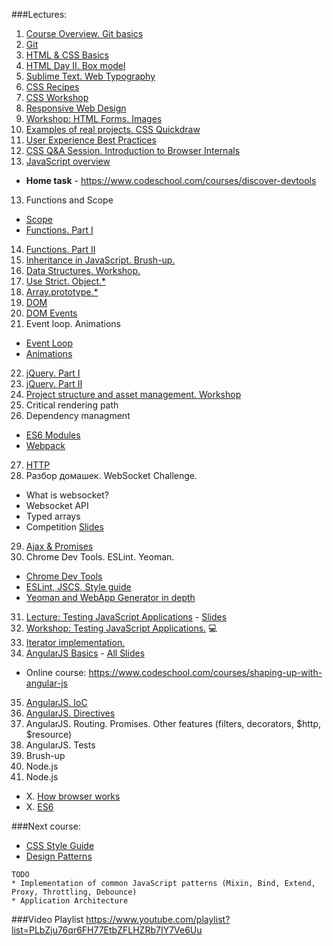 ###Lectures:

1. [Course Overview. Git basics](https://github.com/rolling-scopes/front-end-course/wiki/Lecture:-Course-Overview.-Git-basics.)
2. [Git](https://github.com/rolling-scopes/front-end-course/wiki/Lecture:-Git)
2. [HTML & CSS Basics](https://github.com/rolling-scopes/front-end-course/wiki/Lecture:-HTML-&-CSS-Basics)
3. [HTML Day II. Box model](https://github.com/rolling-scopes/front-end-course/wiki/Lecture:-HTML-Day-II.-Box-model)
4. [Sublime Text. Web Typography](https://github.com/rolling-scopes/front-end-course/wiki/Lecture:-Sublime-Text.-Web-typography)
5. [CSS Recipes](https://github.com/rolling-scopes/front-end-course/wiki/Lecture:-CSS-Recipes)
6. [CSS Workshop](https://github.com/rolling-scopes/front-end-course/wiki/Workshop:-CSS-basics-on-practice)
7. [Responsive Web Design](https://github.com/rolling-scopes/front-end-course/wiki/Lecture:-Responsive-Web-Design)
8. [Workshop: HTML Forms. Images](https://github.com/rolling-scopes/front-end-course/wiki/Workshop:-HTML-Forms.-Images)
9. [Examples of real projects. CSS Quickdraw](https://github.com/rolling-scopes/front-end-course/wiki/Lecture:-Examples-of-real-projects.-CSS-Quickdraw)
10. [User Experience Best Practices](https://github.com/rolling-scopes/front-end-course/wiki/Lecture:-User-Experience-Best-Practices)
11. [CSS Q&A Session. Introduction to Browser Internals](https://github.com/rolling-scopes/front-end-course/wiki/Lecture:-CSS-Q&A-Session.-Introduction-to-Browser-Internals)
12. [JavaScript overview](https://github.com/rolling-scopes/front-end-course/wiki/Lecture:-JavaScript-Overview)
  - __Home task__ - https://www.codeschool.com/courses/discover-devtools
13. Functions and Scope
  - [Scope](https://github.com/rolling-scopes/front-end-course/wiki/Lecture:-Scope)
  - [Functions. Part I](https://github.com/rolling-scopes/front-end-course/wiki/Lecture:-Functions-is-JavaScript)
14. [Functions. Part II](https://github.com/rolling-scopes/front-end-course/wiki/Lecture:-Functions-is-JavaScript)
15. [Inheritance in JavaScript. Brush-up.](https://github.com/rolling-scopes/front-end-course/wiki/Lecture:-Inheritance-in-JavaScript)
16. [Data Structures. Workshop.](https://github.com/rolling-scopes/front-end-course/wiki/Lecture:-Data-Structures.-Workshop.)
17. [Use Strict. Object.*](https://github.com/rolling-scopes/front-end-course/wiki/Lecture:-Use-strict.-Object.*)
18. [Array.prototype.*](https://github.com/rolling-scopes/front-end-course/wiki/Lecture:-Array.prototype.*)
19. [DOM](https://github.com/rolling-scopes/front-end-course/wiki/Lecture:-DOM.-Events.)
20. [DOM Events](https://github.com/rolling-scopes/front-end-course/wiki/Lecture:-DOM.-Events.)
21. Event loop. Animations 
  - [Event Loop](https://github.com/rolling-scopes/front-end-course/wiki/Lecture:-Event-Loop)
  - [Animations](https://github.com/rolling-scopes/front-end-course/wiki/Lecture:-Animations)
22. [jQuery. Part I](https://github.com/rolling-scopes/front-end-course/wiki/Lecture:-jQuery)
23. [jQuery. Part II](https://github.com/rolling-scopes/front-end-course/wiki/Lecture:-jQuery)
24. [Project structure and asset management. Workshop](https://github.com/rolling-scopes/front-end-course/wiki/Lecture:-Project-structure-and-asset-management)
25. Critical rendering path
26. Dependency managment
  - [ES6 Modules](https://github.com/rolling-scopes/front-end-course/wiki/Lecture:-ES6-Modules)
  - [Webpack](https://github.com/rolling-scopes/front-end-course/wiki/Lecture:-Webpack)
27. [HTTP](https://github.com/rolling-scopes/front-end-course/wiki/Lecture:-HTTP)
28. Разбор домашек. WebSocket Challenge.
  - What is websocket?
  - Websocket API
  - Typed arrays
  - Сompetition [Slides](http://rolling-scopes.github.io/slides/school/ws/WebSockets.pptx)
29. [Ajax & Promises](https://github.com/rolling-scopes/front-end-course/wiki/Lecture:-Ajax-&-Promises) 
30. Chrome Dev Tools. ESLint. Yeoman.
  - [Chrome Dev Tools](https://github.com/rolling-scopes/front-end-course/wiki/Lecture:-Chrome-Dev-Tools)
  - [ESLint, JSCS, Style guide](https://github.com/rolling-scopes/front-end-course/wiki/Lecture:-ESLint-&-JSCS-&-Style-guilde)
  - [Yeoman and WebApp Generator in depth](https://github.com/rolling-scopes/front-end-course/wiki/Lecture:-Yeoman-and-WebApp-Generator-in-depth)
31. [Lecture: Testing JavaScript Applications](https://github.com/rolling-scopes/front-end-course/wiki/Lecture:-Testing-Javascript-Applications) - [Slides](http://rootthelure.github.io/js-testing-talk/#/)
32. [Workshop: Testing JavaScript Applications.](https://github.com/rolling-scopes/front-end-course/wiki/Workshop:-Testing-Javascript-Applications) :computer: 
33. [Iterator implementation.](https://github.com/rolling-scopes/front-end-course/wiki/Lecture:-Iterator-implementation.)
34. [AngularJS Basics](https://github.com/rolling-scopes/front-end-course/wiki/Angular-JS-Basics) - [All Slides](http://rolling-scopes.github.io/slides/school/angular_baranoshnik.zip)
  - Online course: https://www.codeschool.com/courses/shaping-up-with-angular-js
35. [AngularJS. IoC](https://github.com/rolling-scopes/front-end-course/wiki/Angular-JS.-part2)
36. [AngularJS. Directives](https://github.com/rolling-scopes/front-end-course/wiki/Angular-JS.-part-3.-Directives)
37. AngularJS. Routing. Promises. Other features (filters, decorators, $http, $resource)
38. AngularJS. Tests 
39. Brush-up
40. Node.js
41. Node.js

- X. [How browser works](https://github.com/rolling-scopes/front-end-course/wiki/Lecture:-How-browser-works) 
- X. [ES6](https://github.com/rolling-scopes/front-end-course/wiki/Lecture:-ES6)  

###Next course:
- [CSS Style Guide](https://github.com/rolling-scopes/front-end-course/wiki/Lecture:-CSS-Style-Guide)
- [Design Patterns](https://github.com/rolling-scopes/front-end-course/wiki/Lecture:-Design-Patterns)

```
TODO
* Implementation of common JavaScript patterns (Mixin, Bind, Extend, Proxy, Throttling, Debounce)
* Application Architecture
```

###Video Playlist
https://www.youtube.com/playlist?list=PLbZju76qr6FH77EtbZFLHZRb7IY7Ve6Uu